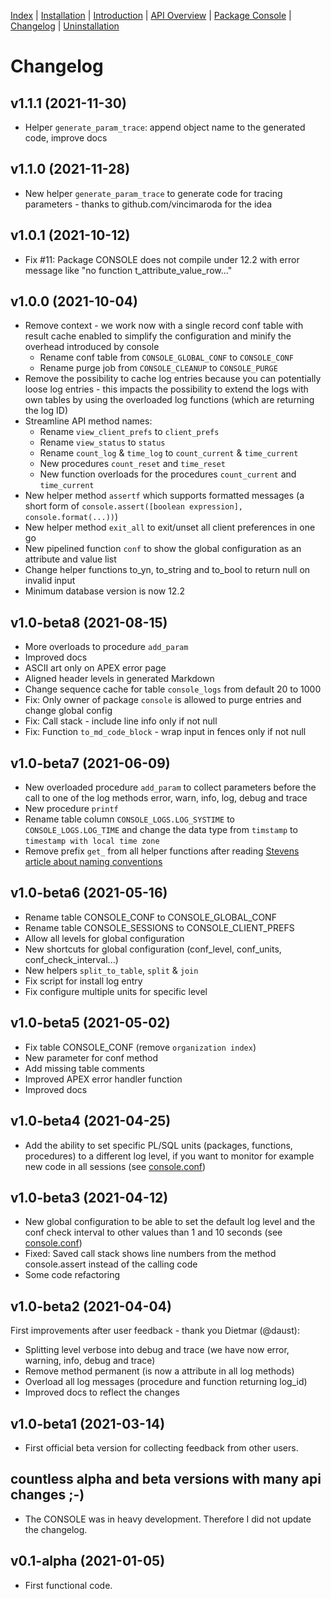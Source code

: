 <!-- nav -->

[Index](README.md)
| [Installation](installation.md)
| [Introduction](introduction.md)
| [API Overview](api-overview.md)
| [Package Console](package-console.md)
| [Changelog](changelog.md)
| [Uninstallation](uninstallation.md)

<!-- navstop -->

# Changelog

## v1.1.1 (2021-11-30)

- Helper `generate_param_trace`: append object name to the generated code, improve docs

## v1.1.0 (2021-11-28)

- New helper `generate_param_trace` to generate code for tracing parameters - thanks to github.com/vincimaroda for the idea

## v1.0.1 (2021-10-12)

- Fix #11: Package CONSOLE does not compile under 12.2 with error message like "no function t_attribute_value_row..."

## v1.0.0 (2021-10-04)

- Remove context - we work now with a single record conf table with result cache
  enabled to simplify the configuration and minify the overhead introduced by
  console
  - Rename conf table from `CONSOLE_GLOBAL_CONF` to `CONSOLE_CONF`
  - Rename purge job from `CONSOLE_CLEANUP` to `CONSOLE_PURGE`
- Remove the possibility to cache log entries because you can potentially loose
  log entries - this impacts the possibility to extend the logs with own tables
  by using the overloaded log functions (which are returning the log ID)
- Streamline API method names:
  - Rename `view_client_prefs` to `client_prefs`
  - Rename `view_status` to `status`
  - Rename `count_log` & `time_log` to `count_current` & `time_current`
  - New procedures `count_reset` and `time_reset`
  - New function overloads for the procedures `count_current` and `time_current`
- New helper method `assertf` which supports formatted messages (a short form of
  `console.assert([boolean expression], console.format(...))`)
- New helper method `exit_all` to exit/unset all client preferences in one go
- New pipelined function `conf` to show the global configuration as an attribute
  and value list
- Change helper functions to_yn, to_string and to_bool to return null on invalid
  input
- Minimum database version is now 12.2

## v1.0-beta8 (2021-08-15)

- More overloads to procedure `add_param`
- Improved docs
- ASCII art only on APEX error page
- Aligned header levels in generated Markdown
- Change sequence cache for table `console_logs` from default 20 to 1000
- Fix: Only owner of package `console` is allowed to purge entries and change
  global config
- Fix: Call stack - include line info only if not null
- Fix: Function `to_md_code_block` - wrap input in fences only if not null

## v1.0-beta7 (2021-06-09)

- New overloaded procedure `add_param` to collect parameters before the call to
  one of the log methods error, warn, info, log, debug and trace
- New procedure `printf`
- Rename table column `CONSOLE_LOGS.LOG_SYSTIME` to `CONSOLE_LOGS.LOG_TIME` and
  change the data type from `timstamp` to `timestamp with local time zone`
- Remove prefix `get_` from all helper functions after reading [Stevens article
  about naming
  conventions](https://www.insum.ca/feuertip-11-what-makes-an-effective-naming-convention/)

## v1.0-beta6 (2021-05-16)

- Rename table CONSOLE_CONF to CONSOLE_GLOBAL_CONF
- Rename table CONSOLE_SESSIONS to CONSOLE_CLIENT_PREFS
- Allow all levels for global configuration
- New shortcuts for global configuration (conf_level, conf_units,
  conf_check_interval...)
- New helpers `split_to_table`, `split` & `join`
- Fix script for install log entry
- Fix configure multiple units for specific level

## v1.0-beta5 (2021-05-02)

- Fix table CONSOLE_CONF (remove `organization index`)
- New parameter for conf method
- Add missing table comments
- Improved APEX error handler function
- Improved docs

## v1.0-beta4 (2021-04-25)

- Add the ability to set specific PL/SQL units (packages, functions, procedures)
  to a different log level, if you want to monitor for example new code in all
  sessions (see [console.conf](package-console.md#procedure-conf))

## v1.0-beta3 (2021-04-12)

- New global configuration to be able to set the default log level and the conf
  check interval to other values than 1 and 10 seconds (see
  [console.conf](package-console.md#procedure-conf))
- Fixed: Saved call stack shows line numbers from the method console.assert
  instead of the calling code
- Some code refactoring

## v1.0-beta2 (2021-04-04)

First improvements after user feedback - thank you Dietmar (@daust):

- Splitting level verbose into debug and trace (we have now error, warning,
  info, debug and trace)
- Remove method permanent (is now a attribute in all log methods)
- Overload all log messages (procedure and function returning log_id)
- Improved docs to reflect the changes

## v1.0-beta1 (2021-03-14)

- First official beta version for collecting feedback from other users.

## countless alpha and beta versions with many api changes ;-)

- The CONSOLE was in heavy development. Therefore I did not update the
  changelog.

## v0.1-alpha (2021-01-05)

- First functional code.
